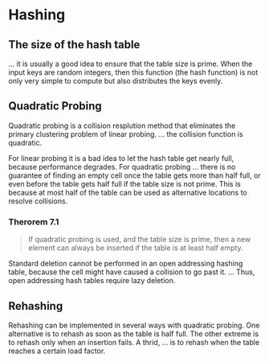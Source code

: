 # Hashing

## The size of the hash table

... it is usually a good idea to ensure that the table size is prime. When the
input keys are random integers, then this function (the hash function) is not
only very simple to compute but also distributes the keys evenly.


## Quadratic Probing

Quadratic probing is a collision resplution method that eliminates the primary
clustering problem of linear probing. ... the collision function is quadratic.

For linear probing it is a bad idea to let the hash table get nearly full,
because performance degrades. For quadratic probing ... there is no guarantee
of finding an empty cell once the table gets more than half full, or even
before the table gets half full if the table size is not prime. This is because
at most half of the table can be used as alternative locations to resolve
collisions.

### Therorem 7.1

> If quadratic probing is used, and the table size is prime, then a new element
> can always be inserted if the table is at least half empty.


Standard deletion cannot be performed in an open addressing hashing table,
because the cell might have caused a collision to go past it. ... Thus, open
addressing hash tables require lazy deletion.


## Rehashing

Rehashing can be implemented in several ways with quadratic probing. One
alternative is to rehash as soon as the table is half full. The other extreme
is to rehash only when an insertion fails. A thrid, ... is to rehash when the
table reaches a certain load factor.
